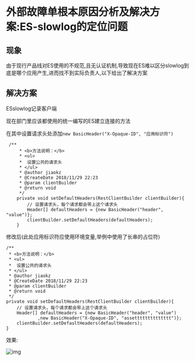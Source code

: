 # 外部故障单根本原因分析及解决方案:ES-slowlog的定位问题

## 现象

由于现行产品线对ES使用的不规范,且无认证机制,导致现在ES难以区分slowlog到底是哪个应用产生,进而找不到实际负责人,以下给出了解决方案









## 解决方案

ESslowlog记录客户端

现在部门里应该都使用的统一编写的ES建立连接的方法

在其中设置请求头处添加`new BasicHeader("X-Opaque-ID", "应用标识符")`

```
 /**
     * <b>方法说明：</b>
     * <ul>
     *  设置公共的请求头
     * </ul>
     * @author jiaokz
     * @CreateDate 2018/11/29 22:23
     * @param clientBuilder
     * @return void
     */
    private void setDefaultHeaders(RestClientBuilder clientBuilder){
        // 设置请求头，每个请求都会带上这个请求头
        Header[] defaultHeaders = {new BasicHeader("header", "value")};
        clientBuilder.setDefaultHeaders(defaultHeaders);
    }

```

修改后(此处应用标识符应使用环境变量,举例中使用了长串的占位符)

```
/**
 * <b>方法说明：</b>
 * <ul>
 *  设置公共的请求头
 * </ul>
 * @author jiaokz
 * @CreateDate 2018/11/29 22:23
 * @param clientBuilder
 * @return void
 */
private void setDefaultHeaders(RestClientBuilder clientBuilder){
    // 设置请求头，每个请求都会带上这个请求头
    Header[] defaultHeaders = {new BasicHeader("header", "value")
            ,new BasicHeader("X-Opaque-ID", "assetttttttttttttt")};
    clientBuilder.setDefaultHeaders(defaultHeaders);
}
```

效果:

![img](C:\Users\zhaoxu\OneDrive\工作\评级\t63\原始文档\images\332-1.png)